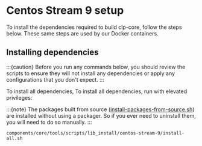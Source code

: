 # Centos Stream 9 setup

To install the dependencies required to build clp-core, follow the steps below.
These same steps are used by our Docker containers.

## Installing dependencies

:::{caution}
Before you run any commands below, you should review the scripts to ensure they will not install
any dependencies or apply any configurations that you don't expect.
:::

To install all dependencies, To install all dependencies, run with elevated privileges:

:::{note}
The packages built from source ([install-packages-from-source.sh][src-install-script]) are installed
without using a packager. So if you ever need to uninstall them, you will need to do so manually.
:::

```shell
components/core/tools/scripts/lib_install/centos-stream-9/install-all.sh
```

[src-install-script]: https://github.com/y-scope/clp/blob/main/components/core/tools/scripts/lib_install/centos-stream-9/install-packages-from-source.sh
